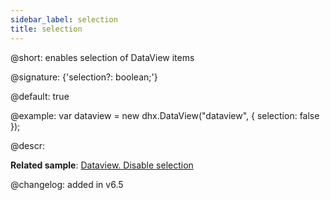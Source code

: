 ```yaml
---
sidebar_label: selection
title: selection
---          
```


@short: enables selection of DataView items

@signature: {'selection?: boolean;'}

@default: true

@example:
var dataview = new dhx.DataView("dataview", {
    selection: false
});

@descr: 

**Related sample**: [Dataview. Disable selection](https://snippet.dhtmlx.com/xh66mnu3)

@changelog: added in v6.5

[comment]: # (@relatedapi: dataview/api/selection/selection_enable_method.md dataview/api/selection/selection_disable_method.md)

[comment]: # (@related: dataview/configuration.md#selection-of-items dataview/usage_selection.md)
